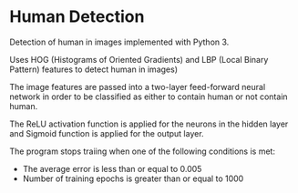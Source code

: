 # Human Detection

Detection of human in images implemented with Python 3.

Uses HOG (Histograms of Oriented Gradients) and LBP (Local Binary Pattern) features to detect human in images)

The image features are passed into a two-layer feed-forward neural network in order to be classified as either to contain human or not contain human.

The ReLU activation function is applied for the neurons in the hidden layer and Sigmoid function is applied for the output layer. 

The program stops traiing when one of the following conditions is met:
* The average error is less than or equal to 0.005
* Number of training epochs is greater than or equal to 1000


